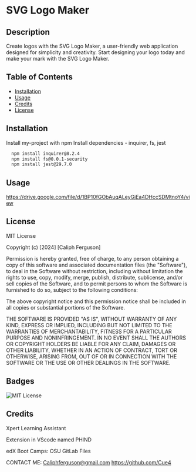 # SVG Logo Maker

## Description

Create logos with the SVG Logo Maker, a user-friendly web application designed for simplicity and creativity. Start designing your logo today and make your mark with the SVG Logo Maker.
## Table of Contents

- [Installation](#installation)
- [Usage](#usage)
- [Credits](#credits)
- [License](#license)
## Installation

Install my-project with npm
Install dependencies - inquirer, fs, jest

```bash
  npm install inquirer@8.2.4
  npm install fs@0.0.1-security
  npm install jest@29.7.0
```
    
## Usage

https://drive.google.com/file/d/1BP10fGObAuqALeyGjEa4DHccSDMtnoY4/view

## License

MIT License

Copyright (c) [2024] [Caliph Ferguson]

Permission is hereby granted, free of charge, to any person obtaining a copy
of this software and associated documentation files (the "Software"), to deal
in the Software without restriction, including without limitation the rights
to use, copy, modify, merge, publish, distribute, sublicense, and/or sell
copies of the Software, and to permit persons to whom the Software is
furnished to do so, subject to the following conditions:

The above copyright notice and this permission notice shall be included in all
copies or substantial portions of the Software.

THE SOFTWARE IS PROVIDED "AS IS", WITHOUT WARRANTY OF ANY KIND, EXPRESS OR
IMPLIED, INCLUDING BUT NOT LIMITED TO THE WARRANTIES OF MERCHANTABILITY,
FITNESS FOR A PARTICULAR PURPOSE AND NONINFRINGEMENT. IN NO EVENT SHALL THE
AUTHORS OR COPYRIGHT HOLDERS BE LIABLE FOR ANY CLAIM, DAMAGES OR OTHER
LIABILITY, WHETHER IN AN ACTION OF CONTRACT, TORT OR OTHERWISE, ARISING FROM,
OUT OF OR IN CONNECTION WITH THE SOFTWARE OR THE USE OR OTHER DEALINGS IN THE
SOFTWARE.

## Badges

![MIT License](https://img.shields.io/badge/License-MIT-green.svg)



## Credits

Xpert Learning Assistant

Extension in VScode named PHIND

edX Boot Camps: OSU GitLab Files

CONTACT ME:
Caliphferguson@gmail.com
https://github.com/Cue4
